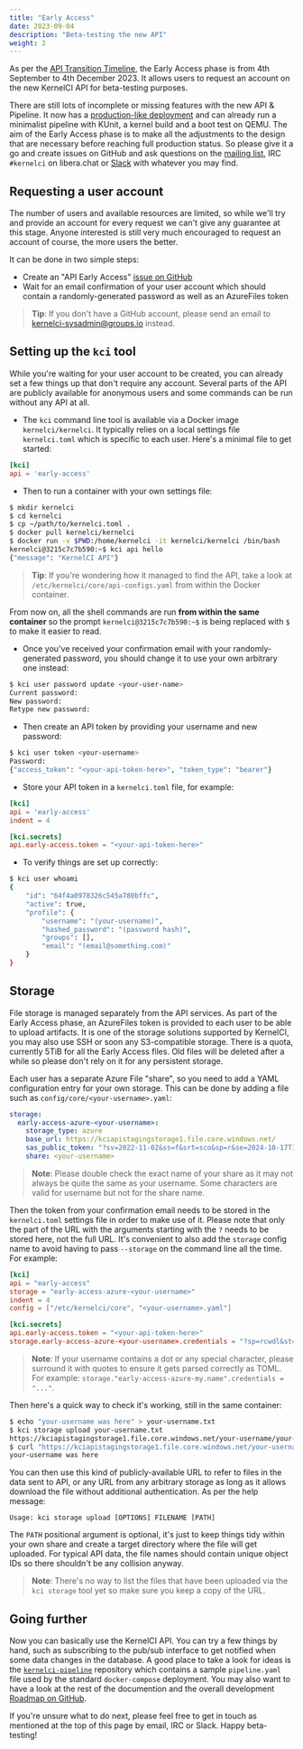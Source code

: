 ```yaml
---
title: "Early Access"
date: 2023-09-04
description: "Beta-testing the new API"
weight: 2
---
```


As per the [API Transition
Timeline](https://kernelci.org/blog/posts/2023/api-timeline/), the
Early Access phase is from 4th September to 4th December 2023.  It
allows users to request an account on the new KernelCI API for
beta-testing purposes.

There are still lots of incomplete or missing features with the new
API & Pipeline.  It now has a [production-like
deployment](https://github.com/kernelci/kernelci-api/tree/main/kube/aks)
and can already run a minimalist pipeline with KUnit, a kernel build
and a boot test on QEMU.  The aim of the Early Access phase is to make
all the adjustments to the design that are necessary before reaching
full production status.  So please give it a go and create issues on
GitHub and ask questions on the [mailing
list](mailto:kernelci@lists.linux.dev), IRC `#kernelci` on libera.chat
or [Slack](https://kernelci.slack.com) with whatever you may find.

## Requesting a user account

The number of users and available resources are limited, so while we'll try and
provide an account for every request we can't give any guarantee at this stage.
Anyone interested is still very much encouraged to request an account of
course, the more users the better.

It can be done in two simple steps:

* Create an "API Early Access" [issue on
  GitHub](https://github.com/kernelci/kernelci-project/issues/new/choose)
* Wait for an email confirmation of your user account which should contain a
  randomly-generated password as well as an AzureFiles token

> **Tip**: If you don't have a GitHub account, please send an email to
    [kernelci-sysadmin@groups.io](mailto:kernelci-sysadmin@groups.io) instead.

## Setting up the `kci` tool

While you're waiting for your user account to be created, you can already set a
few things up that don't require any account.  Several parts of the API are
publicly available for anonymous users and some commands can be run without any
API at all.

* The `kci` command line tool is available via a Docker image
  `kernelci/kernelci`.  It typically relies on a local settings file
  `kernelci.toml` which is specific to each user.  Here's a minimal file to get
  started:

```toml
[kci]
api = 'early-access'
```

* Then to run a container with your own settings file:

```sh
$ mkdir kernelci
$ cd kernelci
$ cp ~/path/to/kernelci.toml .
$ docker pull kernelci/kernelci
$ docker run -v $PWD:/home/kernelci -it kernelci/kernelci /bin/bash
kernelci@3215c7c7b590:~$ kci api hello
{"message": "KernelCI API"}
```

> **Tip**: If you're wondering how it managed to find the API, take a look at
> `/etc/kernelci/core/api-configs.yaml` from within the Docker container.

From now on, all the shell commands are run **from within the same container**
so the prompt `kernelci@3215c7c7b590:~$` is being replaced with `$` to make it
easier to read.

* Once you've received your confirmation email with your randomly-generated
  password, you should change it to use your own arbitrary one instead:

```sh
$ kci user password update <your-user-name>
Current password:
New password:
Retype new password:
```

* Then create an API token by providing your username and new
  password:

```sh
$ kci user token <your-username>
Password:
{"access_token": "<your-api-token-here>", "token_type": "bearer"}
```

* Store your API token in a `kernelci.toml` file, for example:

```toml
[kci]
api = 'early-access'
indent = 4

[kci.secrets]
api.early-access.token = "<your-api-token-here>"
```

* To verify things are set up correctly:

```sh
$ kci user whoami
{
    "id": "64f4a0978326c545a780bffc",
    "active": true,
    "profile": {
        "username": "(your-username)",
        "hashed_password": "(password hash)",
        "groups": [],
        "email": "(email@something.com)"
    }
}
```

## Storage

File storage is managed separately from the API services.  As part of the Early
Access phase, an AzureFiles token is provided to each user to be able to upload
artifacts.  It is one of the storage solutions supported by KernelCI, you may
also use SSH or soon any S3-compatible storage.  There is a quota, currently
5TiB for all the Early Access files.  Old files will be deleted after a while
so please don't rely on it for any persistent storage.

Each user has a separate Azure File "share", so you need to add a YAML
configuration entry for your own storage.  This can be done by adding a file
such as `config/core/<your-username>.yaml`:

```yaml
storage:
  early-access-azure-<your-username>:
    storage_type: azure
    base_url: https://kciapistagingstorage1.file.core.windows.net/
    sas_public_token: "?sv=2022-11-02&ss=f&srt=sco&sp=r&se=2024-10-17T19:19:12Z&st=2023-10-17T11:19:12Z&spr=https&sig=sLmFlvZHXRrZsSGubsDUIvTiv%2BtzgDq6vALfkrtWnv8%3D"
    share: <your-username>
```

> **Note**: Please double check the exact name of your share as it may not
> always be quite the same as your username.  Some characters are valid for
> username but not for the share name.

Then the token from your confirmation email needs to be stored in the
`kernelci.toml` settings file in order to make use of it.  Please note that
only the part of the URL with the arguments starting with the `?` needs to be
stored here, not the full URL.  It's convenient to also add the `storage`
config name to avoid having to pass `--storage` on the command line all the
time.  For example:

```toml
[kci]
api = "early-access"
storage = "early-access-azure-<your-username>"
indent = 4
config = ["/etc/kernelci/core", "<your-username>.yaml"]

[kci.secrets]
api.early-access.token = "<your-api-token-here>"
storage.early-access-azure-<your-username>.credentials = "?sp=rcwdl&st=...<your-full-storage-token-here>"
```

> **Note**: If your username contains a dot or any special character, please
> surround it with quotes to ensure it gets parsed correctly as TOML.  For
> example: `storage."early-access-azure-my.name".credentials = "..."`.

Then here's a quick way to check it's working, still in the same container:

```sh
$ echo "your-username was here" > your-username.txt
$ kci storage upload your-username.txt
https://kciapistagingstorage1.file.core.windows.net/your-username/your-username.txt?sv=2022-11-02&ss=bfqt&srt=sco&sp=r&se=2123-07-20T22:00:00Z&st=2023-07-21T18:27:25Z&spr=https&sig=TDt3NorDXylmyUtBQnP1S5BZ3uywR06htEGTG%2BSxLWg%3D
$ curl "https://kciapistagingstorage1.file.core.windows.net/your-username/your-username.txt?sv=2022-11-02&ss=bfqt&srt=sco&sp=r&se=2123-07-20T22:00:00Z&st=2023-07-21T18:27:25Z&spr=https&sig=TDt3NorDXylmyUtBQnP1S5BZ3uywR06htEGTG%2BSxLWg%3D"
your-username was here
```

You can then use this kind of publicly-available URL to refer to files in the
data sent to API, or any URL from any arbitrary storage as long as it allows
download the file without additional authentication.  As per the help message:

```
Usage: kci storage upload [OPTIONS] FILENAME [PATH]
```

The `PATH` positional argument is optional, it's just to keep things tidy
within your own share and create a target directory where the file will get
uploaded.  For typical API data, the file names should contain unique object
IDs so there shouldn't be any collision anyway.

> **Note**: There's no way to list the files that have been uploaded via the
> `kci storage` tool yet so make sure you keep a copy of the URL.

## Going further

Now you can basically use the KernelCI API.  You can try a few things by hand,
such as subscribing to the pub/sub interface to get notified when some data
changes in the database.  A good place to take a look for ideas is the
[`kernelci-pipeline`](https://github.com/kernelci/kernelci-pipeline) repository
which contains a sample `pipeline.yaml` file used by the standard
`docker-compose` deployment.  You may also want to have a look at the rest of
the documention and the overall development [Roadmap on
GitHub](https://github.com/orgs/kernelci/projects/10/views/15).

If you're unsure what to do next, please feel free to get in touch as mentioned
at the top of this page by email, IRC or Slack.  Happy beta-testing!
